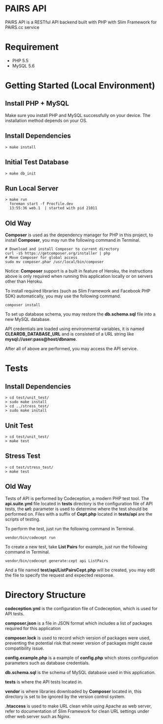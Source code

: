 PAIRS API
===========

PAIRS API is a RESTful API backend built with PHP with Slim Framework for PAIRS.cc service

# Requirement
* PHP 5.5
* MySQL 5.6

# Getting Started (Local Environment)

## Install PHP + MySQL
Make sure you install PHP and MySQL successfully on your device.
The installation method depends on your OS.

## Install Dependencies
    > make install

## Initial Test Database
    > make db_init

## Run Local Server
    > make run
      foreman start -f Procfile.dev
      13:55:36 web.1  | started with pid 21011

## Old Way

**Composer** is used as the dependency manager for PHP in this project, to install **Composer**, you may run the following command in Terminal.

	# Download and install Composer to current directory
	curl -sS https://getcomposer.org/installer | php
	# Move Composer for global access
	sudo mv composer.phar /usr/local/bin/composer

Notice: **Composer** support is a built in feature of Heroku, the instructions above is only required when running this application locally or on servers other than Heroku.

To install required libraries (such as Slim Framework and Facebook PHP SDK) automatically, you may use the following command.

	composer install

To set up database schema, you may restore the **db.schema.sql** file into a new MySQL database.

API credentials are loaded using environmental variables, it is named **CLEARDB_DATABASE_URL** and is consisted of a URL string like **mysql://user:pass@host/dbname**.

After all of above are performed, you may access the API service.

# Tests

## Install Dependencies
    > cd test/unit_test/
    > sudo make install
    > cd ../stress_test/
    > sudo make install

## Unit Test
    > cd test/unit_test/
    > make test

## Stress Test
    > cd test/stress_test/
    > make test

## Old Way
Tests of API is performed by Codeception, a modern PHP test tool. The **api.suite.yml** file located in **tests** directory is the configuration file of API tests, the **url:** parameter is used to determine where the test should be performed on. Files with a suffix of **Cept.php** located in **tests/api** are the scripts of testing.

To perform the test, just run the following command in Terminal.

	vendor/bin/codecept run

To create a new test, take **List Pairs** for example, just run the following command in Terminal.

	vendor/bin/codecept generate:cept api ListPairs

And a file named **test/api/ListPairsCept.php** will be created, you may edit the file to specify the request and expected response.

# Directory Structure

**codeception.yml** is the configuration file of Codeception, which is used for API tests.

**composer.json** is a file in JSON format which includes a list of packages required for this application

**composer.lock** is used to record which version of packages were used, preventing the potential risk that newer version of packages might cause compatibility issue.

**config.example.php** is a example of **config.php** which stores configuration parameters such as database credentials.

**db.schema.sql** is the schema of MySQL database used in this application.

**tests** is where the API tests located in.

**vendor** is where libraries downloaded by **Composer** located in, this directory is set to be ignored by the version control system.

**.htaccess** is used to make URL clean while using Apache as web server, refer to documentation of Slim Framework for clean URL settings under other web server such as Nginx.
